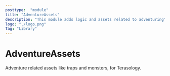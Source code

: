 ```yaml
---
posttype:  "module"  
title: "AdventureAssets"
description: "This module adds logic and assets related to adventuring"
logo: "./logo.png"
Tag: "Library"
---
```

# AdventureAssets
Adventure related assets like traps and monsters, for Terasology.
